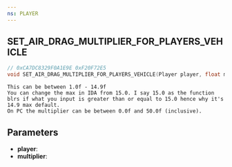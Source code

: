 ```yaml
---
ns: PLAYER
---
```

## SET_AIR_DRAG_MULTIPLIER_FOR_PLAYERS_VEHICLE

```c
// 0xCA7DC8329F0A1E9E 0xF20F72E5
void SET_AIR_DRAG_MULTIPLIER_FOR_PLAYERS_VEHICLE(Player player, float multiplier);
```

```
This can be between 1.0f - 14.9f   
You can change the max in IDA from 15.0. I say 15.0 as the function blrs if what you input is greater than or equal to 15.0 hence why it's 14.9 max default.  
On PC the multiplier can be between 0.0f and 50.0f (inclusive).  
```

## Parameters
* **player**: 
* **multiplier**: 

